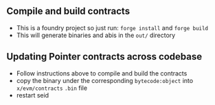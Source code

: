 ## Compile and build contracts
 * This is a foundry project so just run: `forge install` and `forge build`
 * This will generate binaries and abis in the `out/` directory

## Updating Pointer contracts across codebase
 * Follow instructions above to compile and build the contracts
 * copy the binary under the corresponding `bytecode:object` into `x/evm/contracts` `.bin` file
 * restart seid